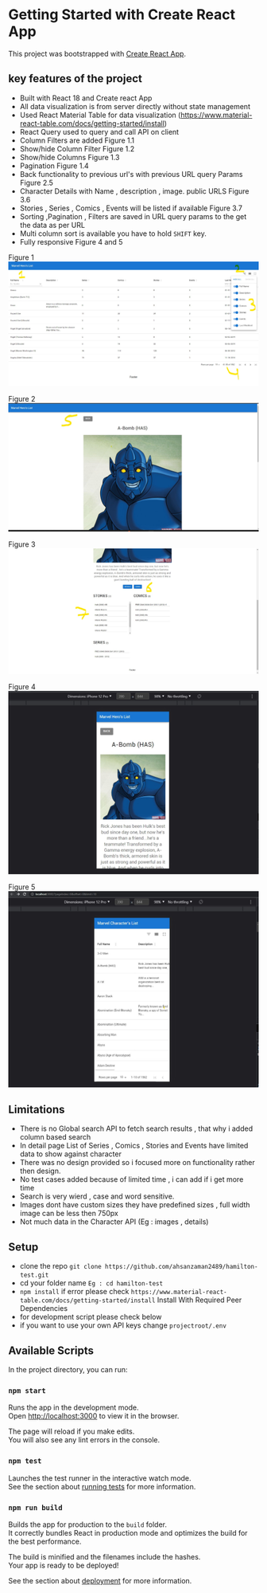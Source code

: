 # Getting Started with Create React App

This project was bootstrapped with [Create React App](https://github.com/facebook/create-react-app).

## key features of the project
* Built with React 18 and Create react App
* All data visualization is from server directly without state management
* Used React Material Table for data visualization (https://www.material-react-table.com/docs/getting-started/install)
* React Query used to query and call API on client
* Column Filters are added Figure 1.1
* Show/hide Column Filter Figure 1.2
* Show/hide Columns Figure 1.3
* Pagination Figure 1.4
* Back functionality to previous url's with previous URL query Params Figure 2.5
* Character Details with Name , description , image. public URLS Figure 3.6
* Stories , Series , Comics , Events will be listed if available Figure 3.7 
* Sorting ,Pagination , Filters are saved in URL query params to the get the data as per URL
* Multi column sort is available you have to hold `SHIFT` key.
* Fully responsive Figure 4 and 5
   
Figure 1 ![](<public/Screenshot 2022-12-13 183034.jpg>)

Figure 2 ![](<public/Screenshot 2022-12-13 183118.jpg>)

Figure 3 ![](<public/Screenshot 2022-12-13 183201.jpg>)

Figure 4 ![](<public/Screenshot 2022-12-13 192759.jpg>)

Figure 5 ![](<public/Screenshot 2022-12-13 192824.jpg>)

## Limitations
* There is no Global search API to fetch search results , that why i added column based search
* In detail page List of Series , Comics , Stories and Events have limited data to show against character
* There was no design provided so i focused more on functionality rather then design.
* No test cases added because of limited time , i can add if i get more time
* Search is very wierd , case and word sensitive.
* Images dont have custom sizes they have predefined sizes , full width image can be less then 750px
* Not much data in the Character API (Eg : images , details)

## Setup
* clone the repo `git clone https://github.com/ahsanzaman2489/hamilton-test.git` 
* cd your folder name `Eg : cd hamilton-test`
* `npm install` if error please check `https://www.material-react-table.com/docs/getting-started/install` Install With Required Peer Dependencies
* for development script please check below
* if you want to use your own API keys change `projectroot/.env`

## Available Scripts

In the project directory, you can run:

### `npm start`

Runs the app in the development mode.\
Open [http://localhost:3000](http://localhost:3000) to view it in the browser.

The page will reload if you make edits.\
You will also see any lint errors in the console.

### `npm test`

Launches the test runner in the interactive watch mode.\
See the section about [running tests](https://facebook.github.io/create-react-app/docs/running-tests) for more information.

### `npm run build`

Builds the app for production to the `build` folder.\
It correctly bundles React in production mode and optimizes the build for the best performance.

The build is minified and the filenames include the hashes.\
Your app is ready to be deployed!

See the section about [deployment](https://facebook.github.io/create-react-app/docs/deployment) for more information.
